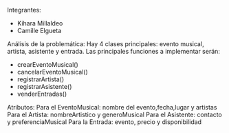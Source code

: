 Integrantes: 
- Kihara Millaldeo 
- Camille Elgueta 

Análisis de la problemática: 
Hay 4 clases principales: evento musical, artista, asistente y entrada. 
Las principales funciones a implementar serán: 
- crearEventoMusical()
- cancelarEventoMusical()
- registrarArtista()
- registrarAsistente()
- venderEntradas()

Atributos:
Para el EventoMusical: nombre del evento,fecha,lugar y artistas
Para el Artista: nombreArtistico y generoMusical
Para el Asistente: contacto y preferenciaMusical
Para la Entrada: evento, precio y disponibilidad